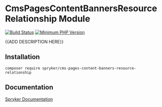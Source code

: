 # CmsPagesContentBannersResourceRelationship Module
[![Build Status](https://travis-ci.org/spryker/cms-pages-content-banners-resource-relationship.svg)](https://travis-ci.org/spryker/cms-pages-content-banners-resource-relationship)
[![Minimum PHP Version](https://img.shields.io/badge/php-%3E%3D%207.2-8892BF.svg)](https://php.net/)

{{ADD DESCRIPTION HERE}}

## Installation

```
composer require spryker/cms-pages-content-banners-resource-relationship
```

## Documentation

[Spryker Documentation](https://academy.spryker.com/developing_with_spryker/module_guide/modules.html)
